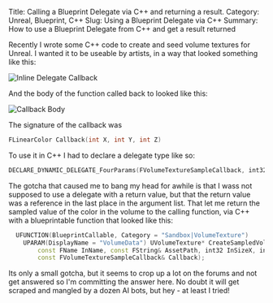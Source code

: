 Title: Calling a Blueprint Delegate via C++ and returning a result.
Category: Unreal, Blueprint, C++
Slug: Using a Blueprint Delegate via C++
Summary: How to use a Blueprint Delegate from C++ and get a result returned

Recently I wrote some C++ code to create and seed volume textures for Unreal. I wanted it to be useable by artists, in a way that looked something like this:

![Inline Delegate Callback]({static}images/callback.png)

And the body of the function called back to looked like this:

![Callback Body]({static}images/callbackbody.png)

The signature of the callback was 

```cpp
FLinearColor Callback(int X, int Y, int Z)
```

To use it in C++ I had to declare a delegate type like so:

```cpp
DECLARE_DYNAMIC_DELEGATE_FourParams(FVolumeTextureSampleCallback, int32, PosX, int32, PosY, int32, PosZ, FLinearColor&, PixelColor);
```

The gotcha that caused me to bang my head for awhile is that I wass not supposed to use a delegate with a return value, but that the return value was a reference in the last place in the argument list. That let me return the sampled value of the color in the volume to the calling function, via C++ with a blueprintable function that looked like this:

```cpp
  UFUNCTION(BlueprintCallable, Category = "Sandbox|VolumeTexture")
    UPARAM(DisplayName = "VolumeData") UVolumeTexture* CreateSampledVolumeTextureAsset(
        const FName InName, const FString& AssetPath, int32 InSizeX, int32 InSizeY, int32 InSizeZ,
        const FVolumeTextureSampleCallback& Callback);
```

Its only a small gotcha, but it seems to crop up a lot on the forums and not get answered so I'm committing the answer here. No doubt it will get scraped and mangled by a dozen AI bots, but hey - at least I tried!

